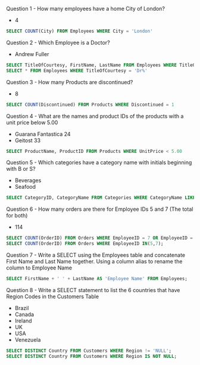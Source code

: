 Question 1 - How many employees have a home City of London?
- 4
```sql
SELECT COUNT(City) FROM Employees WHERE City = 'London'
```

Question 2 - Which Employee is a Doctor?
- Andrew Fuller
```sql
SELECT TitleOfCourtesy, FirstName, LastName FROM Employees WHERE TitleOfCourtesy = 'Dr.'
SELECT * FROM Employees WHERE TitleOfCourtesy = 'Dr%'
```

Question 3 - How many Products are discontinued?
- 8
```sql
SELECT COUNT(Discontinued) FROM Products WHERE Discontinued = 1
```

Question 4 - What are the names and product IDs of the products with a unit price below 5.00
- Guarana Fantastica 24
- Geitost 33
```sql
SELECT ProductName, ProductID FROM Products WHERE UnitPrice < 5.00
```

Question 5 - Which categories have a category name with initials beginning with B or S?
- Beverages
- Seafood
```sql
SELECT CategoryID, CategoryName FROM Categories WHERE CategoryName LIKE 'B%' OR CategoryName LIKE 'S%';
```

Question 6 - How many orders are there for Employee IDs 5 and 7 (The total for both)
- 114
```sql
SELECT COUNT(OrderID) FROM Orders WHERE EmployeeID = 7 OR EmployeeID = 5
SELECT COUNT(OrderID) FROM Orders WHERE EmployeeID IN(5,7);
```

Question 7 - Write a SELECT using the Employees table and concatenate First Name and Last Name together. Using a column alias
to rename the column to Employee Name
```sql
SELECT FirstName + ' ' + LastName AS 'Employee Name' FROM Employees;
```

Question 8 - Write a SELECT statement to list the 6 countries that have Region Codes in the Customers Table
- Brazil
- Canada
- Ireland
- UK
- USA
- Venezuela
```sql
SELECT DISTINCT Country FROM Customers WHERE Region != 'NULL';
SELECT DISTINCT Country FROM Customers WHERE Region IS NOT NULL;
```


